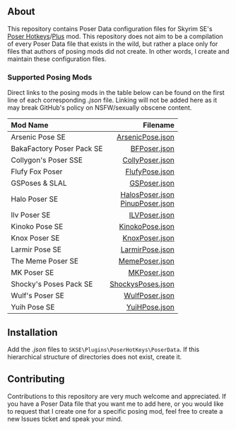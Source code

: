 About
-----
This repository contains Poser Data configuration files for Skyrim SE's [Poser Hotkeys](https://www.nexusmods.com/skyrimspecialedition/mods/22860)/[Plus](https://www.nexusmods.com/skyrimspecialedition/mods/17743) mod. This repository does not aim to be a compilation of every Poser Data file that exists in the wild, but rather a place only for files that authors of posing mods did not create. In other words, I create and maintain these configuration files.

### Supported Posing Mods
Direct links to the posing mods in the table below can be found on the first line of each corresponding *.json* file. Linking will not be added here as it may break GitHub's policy on NSFW/sexually obscene content.  

| Mod Name                  | Filename                                                                                       |
|:--------------------------|-----------------------------------------------------------------------------------------------:|
| Arsenic Pose SE           | [ArsenicPose.json](/PoserData/ArsenicPose.json)                                                |
| BakaFactory Poser Pack SE | [BFPoser.json](/PoserData/BFPoser.json)                                                        |
| Collygon's Poser SSE      | [CollyPoser.json](/PoserData/CollyPoser.json)                                                  |
| Flufy Fox Poser           | [FlufyPose.json](/PoserData/FlufyPose.json)                                                    |
| GSPoses & SLAL            | [GSPoser.json](/PoserData/GSPoser.json)                                                        |
| Halo Poser SE             | [HalosPoser.json](/PoserData/HalosPoser.json)<br>[PinupPoser.json](/PoserData/PinupPoser.json) |
| Ilv Poser SE              | [ILVPoser.json](/PoserData/ILVPoser.json)                                                      |
| Kinoko Pose SE            | [KinokoPose.json](/PoserData/KinokoPose.json)                                                  |
| Knox Poser SE             | [KnoxPoser.json](/PoserData/KnoxPoser.json)                                                    |
| Larmir Pose SE            | [LarmirPose.json](/PoserData/LarmirPose.json)                                                  |
| The Meme Poser SE         | [MemePoser.json](/PoserData/MemePoser.json)                                                    |
| MK Poser SE               | [MKPoser.json](/PoserData/MKPoser.json)                                                        |
| Shocky's Poses Pack SE    | [ShockysPoses.json](/PoserData/ShockysPoses.json)                                              |
| Wulf's Poser SE           | [WulfPoser.json](/PoserData/WulfPoser.json)                                                    |
| Yuih Pose SE              | [YuiHPose.json](/PoserData/YuiHPose.json)                                                      |

Installation
------------
Add the *.json* files to `SKSE\Plugins\PoserHotKeys\PoserData`. If this hierarchical structure of directories does not exist, create it.

Contributing
------------
Contributions to this repository are very much welcome and appreciated. If you have a Poser Data file that you want me to add here, or you would like to request that I create one for a specific posing mod, feel free to create a new Issues ticket and speak your mind.
